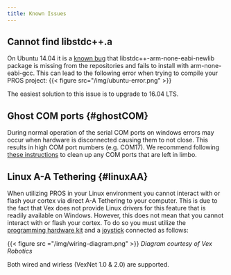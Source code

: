 ```yaml
---
title: Known Issues
---
```


## Cannot find libstdc++.a
On Ubuntu 14.04 it is a [known bug](https://bugs.launchpad.net/ubuntu/+source/gcc-arm-none-eabi/+bug/1293024) that libstdc++-arm-none-eabi-newlib package is missing from the repositories and fails to install with arm-none-eabi-gcc. This can lead to the following error when trying to compile your PROS project:
{{< figure src="/img/ubuntu-error.png" >}}

The easiest solution to this issue is to upgrade to 16.04 LTS.

## Ghost COM ports {#ghostCOM}
During normal operation of the serial COM ports on windows errors may occur when hardware is disconnected causing them to not close. This results in high COM port numbers (e.g. COM17). We recommend following [these instructions](http://theitbros.com/how-to-delete-com-ports-in-use/) to clean up any COM ports that are left in limbo.

## Linux A-A Tethering {#linuxAA}
When utilizing PROS in your Linux environment you cannot interact with or flash your cortex via direct A-A Tethering to your computer. This is due to the fact that Vex does not provide Linux drivers for this feature that is readily available on Windows. However, this does not mean that you cannot interact with or flash your cortex. To do so you must utilize the [programming hardware kit](http://www.vexrobotics.com/276-2186.html) and a [joystick](http://www.vexrobotics.com/276-2186.html) connected as follows:

{{< figure src ="/img/wiring-diagram.png" >}}
_Diagram courtesy of Vex Robotics_

Both wired and wirless (VexNet 1.0 & 2.0) are supported.
